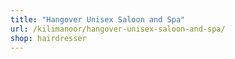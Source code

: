 ```yaml
---
title: "Hangover Unisex Saloon and Spa"
url: /kilimanoor/hangover-unisex-saloon-and-spa/
shop: hairdresser
---
```

